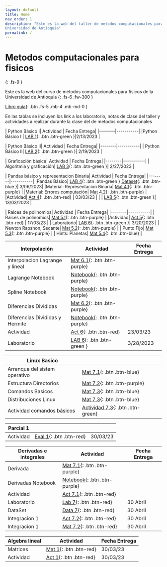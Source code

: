 ```yaml
---
layout: default
title: Home
nav_order: 1
description: "Este es la web del taller de metodos computacionales para fisicos de la 
Universidad de Antioquia"
permalink: /
---
```


# Metodos computacionales para fisicos
{: .fs-9 }

Este es la web del curso de métodos computacionales para físicos de la 
Universidad de Antioquia
{: .fs-6 .fw-300 }

<!-- [Get started now](#getting-started){: .btn .btn-primary .fs-5 .mb-4 .mb-md-0 .mr-2 } -->
[Libro guia](https://restrepo.github.io/ComputationalMethods/){: .btn .fs-5 .mb-4 .mb-md-0 }


En las tablas se incluyen los link a los laboratorio, notas de clase del taller y actividades a realizar durante la clase del 
de metodos computacionales


| Python Básico I| Actividad | Fecha Entrega|
|--------|-----------|
|Python Básico I | [LAB 1](https://colab.research.google.com/github/hernansalinas/autogrades/blob/main/Laboratorios_Taller/Lab01_python_basico01.ipynb){: .btn .btn-green }|2/13/2023 |



| Python Básico II| Actividad | Fecha Entrega|
|--------|-----------|
| Python Básico II| [LAB 2](https://colab.research.google.com/github/hernansalinas/autogrades/blob/main/Laboratorios_Taller/Lab02_python_basico02.ipynb){: .btn .btn-green }| 2/19/2023 |



| Graficación básica| Actividad | Fecha Entrega|
|--------|-----------|
| Algoritmia y graficación| [LAB 3](https://colab.research.google.com/github/hernansalinas/autogrades/blob/main/Laboratorios_Taller/Lab03_Algoritmia_y_graficacion.ipynb#scrollTo=SkZguDaDeyAZ){: .btn .btn-green }| 2/27/2023 |

| Pandas básico y representacion Binaria| Actividad | Fecha Entrega|
|--------|-----------|
|Pandas Básico| [LAB 4](https://colab.research.google.com/github/hernansalinas/autogrades/blob/main/Laboratorios_Taller/Lab04_pandas_gpt.ipynb#scrollTo=SkZguDaDeyAZ){: .btn .btn-green } [Dataset](https://github.com/hernansalinas/autogrades/tree/main/Laboratorios_Taller/dataset){: .btn .btn-blue }| 3/06/2023|
|Material: Representacion Binaria|  [Mat 4.1](https://restrepo.github.io/ComputationalMethods/material/computer-arithmetics.html){: .btn .btn-purple}   |
|Material: Errores computación|  [Mat 4.2](https://colab.research.google.com/github/hernansalinas/Metodos_Computacionales_taller/blob/main/book/Sesion03_Epsilon_maquina_y_errores.ipynb){: .btn .btn-purple}   |
|Actividad| [Act 4](https://colab.research.google.com/github/hernansalinas/autogrades/blob/main/Actividades_clase/Actividad_04_Binarios_Errores.ipynb){: .btn .btn-red} | 03/03/23 |
| | [LAB 5](https://colab.research.google.com/github/hernansalinas/autogrades/blob/main/Laboratorios_Taller/Lab05_errores.ipynb){: .btn .btn-green }| 13/03/2023 |



| Raices de polinomios| Actividad | Fecha Entrega|
|--------|-----------|
| Raices de polinomios| [Mat 5.1](https://restrepo.github.io/ComputationalMethods/material/one-variable-equations.html){: .btn .btn-purple}  |
|Actividad| [Act 5](https://colab.research.google.com/github/hernansalinas/autogrades/blob/main/Actividades_clase/Actividad_05_ZerosFunciones.ipynb){: .btn .btn-red} | 17/03/23 |
| Laboratorio| [LAB 6](https://colab.research.google.com/github/hernansalinas/autogrades/blob/main/Laboratorios_Taller/Lab06_ceros_funciones.ipynb#scrollTo=SkZguDaDeyAZ){: .btn .btn-green }| 3/20/2023 |
| Newton Rapshon, Secante| [Mat 5.2](https://github.com/hernansalinas/Metodos_Computacionales_taller/blob/main/presentaciones/raices/NewtonRapshod/newton_raphson.pdf){: .btn .btn-purple}  |
| Punto Fijo| [Mat 5.3](https://github.com/hernansalinas/Metodos_Computacionales_taller/blob/main/presentaciones/raices/PuntoFijo/PuntoFijo.pdf){: .btn .btn-purple}  |
| Hints: Planetas| [Mat 5.4](https://github.com/hernansalinas/autogrades/blob/main/Laboratorios_Taller/img/radio_planeta.pdf){: .btn .btn-blue}  |


| Interpolación| Actividad | Fecha Entrega|
|------------------------|-----------| -------------| 
| Interpolacion Lagrange y lineal|   [Mat 6.1](https://github.com/hernansalinas/Metodos_Computacionales_taller/blob/main/presentaciones/interpolacion/interpolacionLagrange.pdf){: .btn .btn-purple}  |                   |
|Lagrange Notebook |  [Notebook](https://colab.research.google.com/github/restrepo/ComputationalMethods/blob/master/material/interpolation.ipynb#scrollTo=b9K_MnFJEZVr){: .btn .btn-purple}  |                   |
|Spline Notebook |  [Notebook](https://colab.research.google.com/github/hernansalinas/Metodos_Computacionales_taller/blob/main/book/Sesion07_Interpolation_spline_detallada.ipynb){: .btn .btn-purple}  |                   |
|Diferencias Divididas |   [Mat 6.2](https://github.com/hernansalinas/Metodos_Computacionales_taller/blob/main/presentaciones/interpolacion/diferenciasdivididas.pdf){: .btn .btn-purple}  |                   |
|Diferencias Divididas y Hermite|  [Notebook](https://colab.research.google.com/github/restrepo/ComputationalMethods/blob/master/material/interpolation_details.ipynb){: .btn .btn-purple}  |                   |
|Actividad| [Act 6](https://colab.research.google.com/github/hernansalinas/autogrades/blob/main/Actividades_clase/Actividad_06_interpolacion.ipynb){: .btn .btn-red} | 23/03/23 |
|Laboratorio | [LAB 6](https://colab.research.google.com/github/hernansalinas/autogrades/blob/main/Laboratorios_Taller/Lab07_interpolacion.ipynb){: .btn .btn-green }| 3/28/2023 |



| Linux Basico |  | |
|------------------------|-----------| -------------| 
| Arranque del sistem operativo|   [Mat 7.1](https://github.com/hernansalinas/Metodos_Computacionales_taller/blob/main/LinuxBasico/Linux00_Arranque.md){: .btn .btn-blue}  |                   |
| Estructura Directorios|   [Mat 7.2](https://github.com/hernansalinas/Metodos_Computacionales_taller/blob/main/LinuxBasico/Linux01_EstructuraDirectorios.md){: .btn .btn-purple}  |                   |
| Comandos Basicos|   [Mat 7.3](https://github.com/hernansalinas/Metodos_Computacionales_taller/blob/main/LinuxBasico/Linux02_comandos_basicos.md){: .btn .btn-blue}  |                   |
| Distribuciones Linux|   [Mat 7.3](https://github.com/hernansalinas/Metodos_Computacionales_taller/blob/main/LinuxBasico/Linux03_Distribuciones.md){: .btn .btn-blue}  |                   |
| Actividad comandos básicos|   [Actividad 7.3](https://github.com/hernansalinas/Metodos_Computacionales_taller/blob/main/LinuxBasico/Actividad00.md){: .btn .btn-green}  |                   |



| Parcial 1 |  | |
|------------------------|-----------| -------------| 
|Actividad| [Eval 1](https://colab.research.google.com/github/hernansalinas/autogrades/blob/main/Evaluaciones/Evaluacion01_2023_I.ipynb){: .btn .btn-red} | 30/03/23 |


| Derivadas e integrales| Actividad | Fecha Entrega|
|------------------------|-----------| -------------| 
| Derivada|   [Mat 7.1](https://github.com/hernansalinas/Metodos_Computacionales_taller/blob/main/presentaciones/DerivadasIntegrales/diferenciacion.pdf){: .btn .btn-purple}  |                   |
|Derivadas Notebook |  [Notebook](https://colab.research.google.com/github/restrepo/ComputationalMethods/blob/master/material/numerical-calculus.ipynb){: .btn .btn-purple}  |                   |
|Actividad| [Act 7.1](https://colab.research.google.com/github/hernansalinas/autogrades/blob/main/Actividades_clase/Actividad_07_derivadas.ipynb){: .btn .btn-red} |  |
|Laboratorio| [Lab 7](https://colab.research.google.com/github/hernansalinas/autogrades/blob/main/Laboratorios_Taller/Lab08_DerivacionEIntegracion_01.ipynb){: .btn .btn-red} | 30 Abril |
|DataSet| [Data 7](https://raw.githubusercontent.com/hernansalinas/autogrades/main/Laboratorios_Taller/dataset/corrienteVstiempo){: .btn .btn-red} | 30 Abril |
|Integracion 1| [Act 7.2](https://github.com/hernansalinas/autogrades/blob/main/Actividades_clase/Actividad_08_integracion.md){: .btn .btn-red} | 30 Abril |
|Integracion 1| [Mat 7.2](https://github.com/hernansalinas/Metodos_Computacionales_taller/blob/main/presentaciones/integracion/Metodos_Computacionales_integracion.pdf){: .btn .btn-red} | 30 Abril |

| Algebra lineal| Actividad | Fecha Entrega|
|------------------------|-----------| -------------| 
|Matrices| [Mat 1](https://restrepo.github.io/ComputationalMethods/material/linear-algebra.html){: .btn .btn-red} | 30/03/23 |
|Actividad| [Act 1](https://github.com/hernansalinas/autogrades/blob/main/Actividades_clase/ActividadMatrices.ipynb){: .btn .btn-red} | 30/03/23 |









